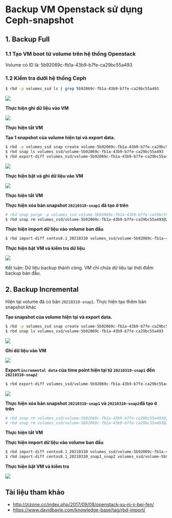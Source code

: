 # Backup VM Openstack sử dụng Ceph-snapshot

## 1. Backup Full

### 1.1 Tạo VM boot từ volume trên hệ thống Openstack
Volume có ID là: 5b92069c-fb1a-43b9-b7fe-ca29bc55a493
### 1.2 Kiểm tra dưới hệ thống Ceph
```sh
$ rbd -p volumes_ssd ls | grep 5b92069c-fb1a-43b9-b7fe-ca29bc55a493
```
<img src=https://i.imgur.com/OFpHW58.png>

**Thực hiện ghi dữ liệu vào VM**

<img src=https://i.imgur.com/2xH9gtS.png>

**Thực hiện tắt VM**

**Tạo 1 snapshot của volume hiện tại và export data.**
```sh
$ rbd -p volumes_ssd snap create volume-5b92069c-fb1a-43b9-b7fe-ca29bc55a493@20210310-snap1
$ rbd snap ls volumes_ssd/volume-5b92069c-fb1a-43b9-b7fe-ca29bc55a493
$ rbd export-diff volumes_ssd/volume-5b92069c-fb1a-43b9-b7fe-ca29bc55a493@20210310-snap1 centos8.1_20210310
```
<img src=https://i.imgur.com/fYQLLSX.png>

**Thực hiện bật và ghi dữ liệu vào VM**

<img src=https://i.imgur.com/H8MChlY.png>

**Thực hiện tắt VM**

**Thực hiện xóa bản snapshot `20210310-snap1` đã tạo ở trên**
```sh
# rbd snap purge -p volumes_ssd volume-5b92069c-fb1a-43b9-b7fe-ca29bc55a493
$ rbd snap rm volumes_ssd/volume-5b92069c-fb1a-43b9-b7fe-ca29bc55a493@20210310-snap1
```
**Thực hiện import dữ liệu vào volume ban đầu**
```sh
$ rbd import-diff centos8.1_20210310 volumes_ssd/volume-5b92069c-fb1a-43b9-b7fe-ca29bc55a493
```

**Thực hiện bật VM và kiểm tra dữ liệu**

<img src=https://i.imgur.com/yssQuJ7.png>

Kết luận: Dữ liệu backup thành công. VM chỉ chứa dữ liệu tại thời điểm backup bản đầu.

## 2. Backup Incremental
Hiện tại volume đã có bản `20210310-snap1`. Thực hiện tạo thêm bản snapshot khác

**Tạo snapshot của volume hiện tại và export data.**
```sh
$ rbd -p volumes_ssd snap create volume-5b92069c-fb1a-43b9-b7fe-ca29bc55a493@20210310-snap2
$ rbd snap ls volumes_ssd/volume-5b92069c-fb1a-43b9-b7fe-ca29bc55a493
```
<img src=https://i.imgur.com/oCt9slY.png>

**Ghi dữ liệu vào VM**

<img src=https://i.imgur.com/qONmWue.png>

**Export `incremental data` của time point hiện tại từ `20210310-snap1` đến `20210310-snap2`**
```sh
$ rbd export-diff volumes_ssd/volume-5b92069c-fb1a-43b9-b7fe-ca29bc55a493@20210310-snap2 --from-snap 20210310-snap1 centos8.1_20210310_snap1_snap2
```
<img src=https://i.imgur.com/lbqnwke.png>

**Thực hiện xóa bản snapshot `20210310-snap1` và `20210310-snap2`đã tạo ở trên**
```sh
# rbd snap rm volumes_ssd/volume-5b92069c-fb1a-43b9-b7fe-ca29bc55a493@20210310-snap1
# rbd snap rm volumes_ssd/volume-5b92069c-fb1a-43b9-b7fe-ca29bc55a493@20210310-snap2
```
**Thực hiện tắt VM**

**Thực hiện import dữ liệu vào volume ban đầu**
```sh
$ rbd import-diff centos8.1_20210310 volumes_ssd/volume-5b92069c-fb1a-43b9-b7fe-ca29bc55a493
$ rbd import-diff centos8.1_20210310_snap1_snap2 volumes_ssd/volume-5b92069c-fb1a-43b9-b7fe-ca29bc55a493
```

**Thực hiện bật VM và kiểm tra**

<img src=https://i.imgur.com/yFP7oUM.png>

## Tài liệu tham khảo
- http://zjzone.cc/index.php/2017/09/08/openstack-xu-ni-ji-bei-fen/
- https://www.davidbayle.com/knowledge-base/tag/rbd-import/
